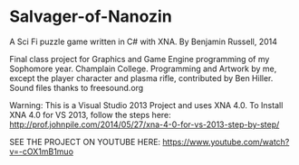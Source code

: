 # Salvager-of-Nanozin
A Sci Fi puzzle game written in C# with XNA.
By Benjamin Russell, 2014

Final class project for Graphics and Game Engine programming of my Sophomore year. Champlain College.
Programming and Artwork by me, except the player character and plasma rifle, contributed by Ben Hiller.
Sound files thanks to freesound.org

Warning: This is a Visual Studio 2013 Project and uses XNA 4.0. To Install XNA 4.0 for VS 2013, follow the steps here: http://prof.johnpile.com/2014/05/27/xna-4-0-for-vs-2013-step-by-step/

SEE THE PROJECT ON YOUTUBE HERE: 
https://www.youtube.com/watch?v=-cOX1mB1muo
